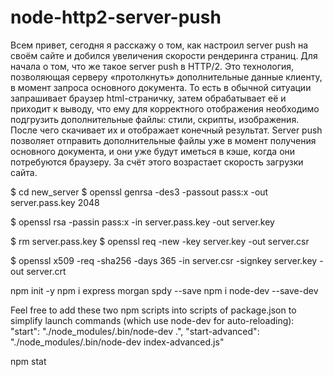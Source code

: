 # node-http2-server-push

Всем привет, сегодня я расскажу о том, как настроил server push на своём сайте и добился увеличения скорости рендеринга страниц. Для начала о том, что же такое server push в HTTP/2. Это технология, позволяющая серверу «протолкнуть» дополнительные данные клиенту, в момент запроса основного документа. То есть в обычной ситуации запрашивает браузер html-страничку, затем обрабатывает её и приходит к выводу, что ему для корректного отображения необходимо подгрузить дополнительные файлы: стили, скрипты, изображения. После чего скачивает их и отображает конечный результат. Server push позволяет отправить дополнительные файлы уже в момент получения основного документа, и они уже будут иметься в кэше, когда они потребуются браузеру. За счёт этого возрастает скорость загрузки сайта.

$ cd new_server
$ openssl genrsa -des3 -passout pass:x -out server.pass.key 2048

$ openssl rsa -passin pass:x -in server.pass.key -out server.key

$ rm server.pass.key
$ openssl req -new -key server.key -out server.csr

$ openssl x509 -req -sha256 -days 365 -in server.csr -signkey server.key -out server.crt


npm init -y
npm i express morgan spdy --save
npm i node-dev --save-dev

Feel free to add these two npm scripts into scripts of package.json to simplify launch commands (which use node-dev for auto-reloading):
    "start": "./node_modules/.bin/node-dev .",
    "start-advanced": "./node_modules/.bin/node-dev index-advanced.js"

npm stat
